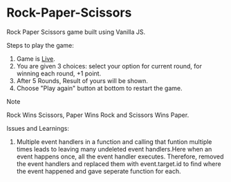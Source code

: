 # Rock-Paper-Scissors
Rock Paper Scissors game built using Vanilla JS.

Steps to play the game:
1. Game is [Live](https://vigasselvan.github.io/Rock-Paper-Scissors/).
2. You are given 3 choices: select your option for current round, for winning each round, +1 point. 
3. After 5 Rounds, Result of yours will be shown.
4. Choose "Play again" button at bottom to restart the game.

>[!NOTE]
> Rock Wins Scissors, Paper Wins Rock and Scissors Wins Paper.

Issues and Learnings:
1. Multiple event handlers in a function and calling that funtion multiple times leads to leaving many undeleted event handlers.Here when an event happens once, all the event handler executes. Therefore, removed the event handlers and replaced them with event.target.id to find where the event happened and gave seperate function for each.
